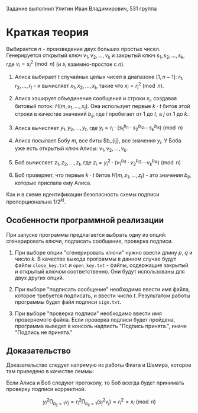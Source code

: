 Задание выполнил Улитин Иван Владимирович, 531 группа

# Краткая теория

Выбирается $n$ - произведение двух больших простых чисел. Генерируется открытый ключ $v_1, v_2, \dots, v_k$ и закрытый ключ $s_1, s_2, \dots, s_k$, где $v_i = s_i^2 \pmod n$ (и $s_i$ взаимно-простое с $n$).

1. Алиса выбирает $t$ случайных целых чисел в диапазоне $[1, n - 1]$: $r_1, r_2, \dots, r_t$ - и вычисляет $x_1, x_2, \dots, x_t$, такие что $x_i = r_i^2 \pmod n$.

2. Алиса хэширует объединение сообщения и строки $x_i$, создавая битовый поток: $H(m, x_1, \dots, x_t)$. Она использует первые $k \cdot t$ битов этой строки в качестве значений $b_{ij}$, где $i$ пробегает от $1$ до $t$, а $j$ от $1$ до $k$.

3. Алиса вычисляет $y_1, y_2, \dots, y_t$, где $y_i = r_i \cdot (s_1^{b_{i1}} \cdot s_2^{b_{i2}} \cdots s_k^{b_{ik}}) \pmod n$

4. Алиса посылает Бобу $m$, все биты $b_{ij}, все значения $y_i$. У Боба уже
   есть открытый ключ Алисы: $v_1, v_2, \dots, v_k$.

5. Боб вычисляет $z_1, z_2, \dots, z_t$, где $z_i = y_i^2 \cdot (v_1^{b_{i1}} \cdot v_2^{b_{i2}} \cdots v_k^{b_{ik}}) \pmod n$

6. Боб проверяет, что первые $k \cdot t$ битов $H(m, z_1, \dots, z_t)$ - это значения $b_{ij}$, которые прислала ему Алиса.

Как и в схеме идентификации безопасность схемы подписи пропорциональна $1/2^{kt}$.

## Особенности программной реализации

При запуске программы предлагается выбрать одну из опций: сгенерировать ключи, подписать сообщение, проверка подписи.

1. При выборе опции "сгенерировать ключи" нужно ввести длину $p$, $q$ и число $k$. В качестве выхода программы в данном случае будут файлы ```close_key.txt``` и ```open_key.txt``` - файлы, содержащие закрытый и открытый ключом соответственно. Они будут использованы для двух других опций.

2. При выборе "подписать сообщение" необходимо ввести имя файла, которое требуется подписать, и ввести число $t$. Результатом работы программы будет файл подписи ```sign.txt```.

3. При выборе "проверка подписи" необходимо ввести имя проверяемого файла. Если проверка подписи будет пройдена, программа выведет в консоль надписть "Подпись принята.", иначе "Подпись не принята."

## Доказательство

Доказательство следует напрямую из работы Фиата и Шамира, которое там приведено в качестве леммы:

Если Алиса и Боб следуют протоколу, то Боб всегда будет принимать проверку
подписи корректной.

$$y_i^2 \prod_{b_{ij} = 1} v_j = r_i^2 \prod_{b_{ij} = 1} (s^2_j v_j) = r_i^2 = x_i \pmod n$$